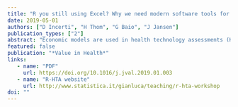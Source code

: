 ```yaml
---
title: "R you still using Excel? Why we need modern software tools for health technology assessment"
date: 2019-05-01
authors: ["D Incerti", "H Thom", "G Baio", "J Jansen"]
publication_types: ["2"]
abstract: "Economic models are used in health technology assessments (HTAs) to evaluate the cost-effectiveness of competing medical technologies and inform the efficient use of healthcare resources. Historically, these models have been developed with specialized commercial software (such as TreeAge) or more commonly with spreadsheet software (almost always Microsoft Excel). Although these tools may be sufficient for relatively simple analyses, they put unnecessary constraints on the analysis that may ultimately limit its credibility and relevance. In contrast, modern programming languages such as R, Python, Matlab, and Julia facilitate the development of models that are (i) clinically realistic, (ii) capable of quantifying decision uncertainty, (iii) transparent and reproducible, and (iv) reusable and adaptable. An HTA environment that encourages use of modern software can therefore help ensure that coverage and pricing decisions confer greatest possible benefit and capture all scientific uncertainty, thus enabling correct prioritization of future research."
featured: false
publication: "*Value in Health*"
links: 
   - name: "PDF"
     url: https://doi.org/10.1016/j.jval.2019.01.003
   - name: "R-HTA website"
     url: http://www.statistica.it/gianluca/teaching/r-hta-workshop
doi: ""
---
```


